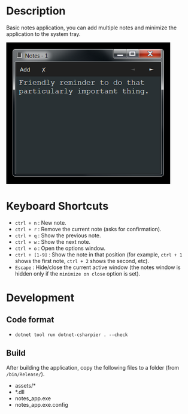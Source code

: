 ﻿# Description

Basic notes application, you can add multiple notes and minimize the application to the system tray.

![example](assets/example.png)

# Keyboard Shortcuts

-   `ctrl + n` : New note.
-   `ctrl + r` : Remove the current note (asks for confirmation).
-   `ctrl + q` : Show the previous note.
-   `ctrl + w` : Show the next note.
-   `ctrl + o` : Open the options window.
-   `ctrl + [1-9]` : Show the note in that position (for example, `ctrl + 1` shows the first note, `ctrl + 2` shows the second, etc).
-   `Escape` : Hide/close the current active window (the notes window is hidden only if the `minimize on close` option is set).

# Development

## Code format

-   `dotnet tool run dotnet-csharpier . --check`

## Build

After building the application, copy the following files to a folder (from `/bin/Release/`).

-   assets/\*
-   \*.dll
-   notes_app.exe
-   notes_app.exe.config

